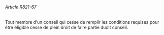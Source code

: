 ###### Article R821-67

Tout membre d'un conseil qui cesse de remplir les conditions requises pour être éligible cesse de plein droit de faire partie dudit conseil.

